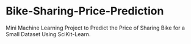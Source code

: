 # Bike-Sharing-Price-Prediction
Mini Machine Learning Project to Predict the Price of Sharing Bike for a Small Dataset Using SciKit-Learn.
